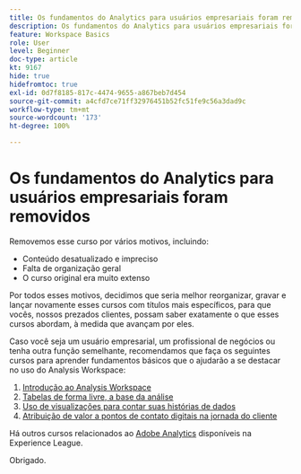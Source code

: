 ```yaml
---
title: Os fundamentos do Analytics para usuários empresariais foram removidos
description: Os fundamentos do Analytics para usuários empresariais foram removidos por vários motivos.
feature: Workspace Basics
role: User
level: Beginner
doc-type: article
kt: 9167
hide: true
hidefromtoc: true
exl-id: 0d7f8185-817c-4474-9655-a867beb7d454
source-git-commit: a4cfd7ce71ff32976451b52fc51fe9c56a3dad9c
workflow-type: tm+mt
source-wordcount: '173'
ht-degree: 100%

---
```


# Os fundamentos do Analytics para usuários empresariais foram removidos

Removemos esse curso por vários motivos, incluindo:

* Conteúdo desatualizado e impreciso
* Falta de organização geral
* O curso original era muito extenso

Por todos esses motivos, decidimos que seria melhor reorganizar, gravar e lançar novamente esses cursos com títulos mais específicos, para que vocês, nossos prezados clientes, possam saber exatamente o que esses cursos abordam, à medida que avançam por eles.

Caso você seja um usuário empresarial, um profissional de negócios ou tenha outra função semelhante, recomendamos que faça os seguintes cursos para aprender fundamentos básicos que o ajudarão a se destacar no uso do Analysis Workspace:

1. [Introdução ao Analysis Workspace](https://experienceleague.adobe.com/?recommended=Analytics-U-1-2020.1.workspace&amp;lang=pt-BR)
1. [Tabelas de forma livre, a base da análise](https://experienceleague.adobe.com/?recommended=Analytics-U-1-2020.3)
1. [Uso de visualizações para contar suas histórias de dados](https://experienceleague.adobe.com/?recommended=Analytics-U-1-2021.1.visualizations&amp;lang=pt-BR)
1. [Atribuição de valor a pontos de contato digitais na jornada do cliente](https://experienceleague.adobe.com/?recommended=Analytics-U-1-2020.2&amp;lang=pt-BR)

Há outros cursos relacionados ao [Adobe Analytics](https://experienceleague.adobe.com/?recommended=Analytics-U-1-2020.1.workspace&amp;lang=pt-BR) disponíveis na Experience League.

Obrigado.
